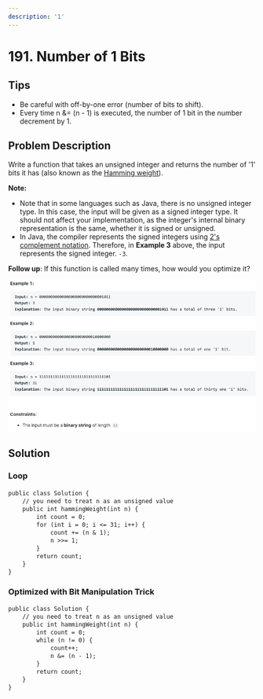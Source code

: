 ```yaml
---
description: '1'
---
```


# 191. Number of 1 Bits

## Tips

* Be careful with off-by-one error \(number of bits to shift\).
* Every time n &= \(n - 1\) is executed, the number of 1 bit in the number decrement by 1.

## Problem Description

Write a function that takes an unsigned integer and returns the number of '1' bits it has \(also known as the [Hamming weight](http://en.wikipedia.org/wiki/Hamming_weight)\).

**Note:**

* Note that in some languages such as Java, there is no unsigned integer type. In this case, the input will be given as a signed integer type. It should not affect your implementation, as the integer's internal binary representation is the same, whether it is signed or unsigned.
* In Java, the compiler represents the signed integers using [2's complement notation](https://en.wikipedia.org/wiki/Two%27s_complement). Therefore, in **Example 3** above, the input represents the signed integer. `-3`.

**Follow up**: If this function is called many times, how would you optimize it?

![](../.gitbook/assets/image%20%2824%29.png)

## Solution

### Loop

```text
public class Solution {
    // you need to treat n as an unsigned value
    public int hammingWeight(int n) {
        int count = 0;
        for (int i = 0; i <= 31; i++) {
            count += (n & 1);
            n >>= 1;
        }
        return count;
    }
}
```

### Optimized with Bit Manipulation Trick

```text
public class Solution {
    // you need to treat n as an unsigned value
    public int hammingWeight(int n) {
        int count = 0;
        while (n != 0) {
            count++;
            n &= (n - 1);
        }
        return count;
    }
}
```

